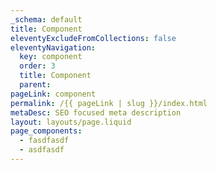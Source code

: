 ```yaml
---
_schema: default
title: Component
eleventyExcludeFromCollections: false
eleventyNavigation:
  key: component
  order: 3
  title: Component
  parent:
pageLink: component
permalink: /{{ pageLink | slug }}/index.html
metaDesc: SEO focused meta description
layout: layouts/page.liquid
page_components:
  - fasdfasdf
  - asdfasdf
---
```

